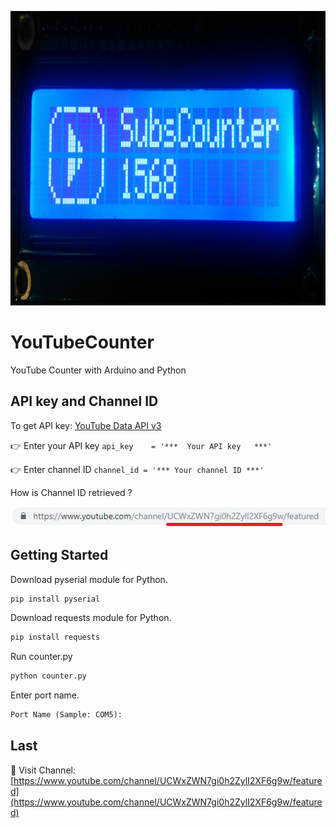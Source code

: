 <p align="center">
  <img width="962" height="471" src="https://github.com/adlgrbz/YouTubeCounter/blob/master/images/sample.jpg">
</p>

# YouTubeCounter
YouTube Counter with Arduino and Python

## API key and Channel ID
To get API key: [YouTube Data API v3](https://console.cloud.google.com/apis/library/youtube.googleapis.com?q=YouTube&id=125bab65-cfb6-4f25-9826-4dcc309bc508&project=youtube-api-222616&folder&organizationId)

:point_right: Enter your API key
`
api_key    = '***  Your API key   ***'
`

:point_right: Enter channel ID
`
channel_id = '*** Your channel ID ***'
`

How is Channel ID retrieved ?
<p align="left">
  <img width="514" height="33" src="https://github.com/adlgrbz/YouTubeCounter/blob/master/images/channel-id.JPG">
</p>

## Getting Started
Download pyserial module for Python.
```python
pip install pyserial
```

Download requests module for Python.
```python
pip install requests
```

Run counter.py
```python
python counter.py
```

Enter port name.
```python
Port Name (Sample: COM5): 
```
## Last
:movie_camera: Visit Channel: [https://www.youtube.com/channel/UCWxZWN7gi0h2ZylI2XF6g9w/featured](https://www.youtube.com/channel/UCWxZWN7gi0h2ZylI2XF6g9w/featured)
